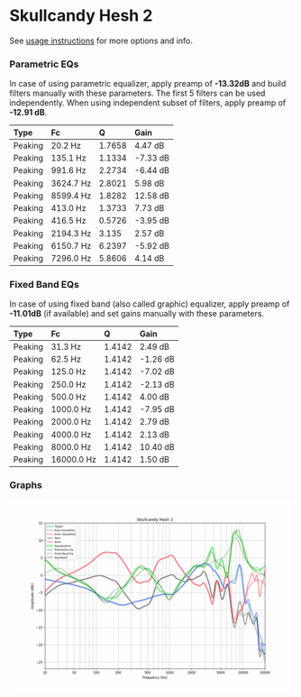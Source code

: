 # Skullcandy Hesh 2
See [usage instructions](https://github.com/jaakkopasanen/AutoEq#usage) for more options and info.

### Parametric EQs
In case of using parametric equalizer, apply preamp of **-13.32dB** and build filters manually
with these parameters. The first 5 filters can be used independently.
When using independent subset of filters, apply preamp of **-12.91 dB**.

| Type    | Fc        |      Q | Gain     |
|:--------|:----------|:-------|:---------|
| Peaking | 20.2 Hz   | 1.7658 | 4.47 dB  |
| Peaking | 135.1 Hz  | 1.1334 | -7.33 dB |
| Peaking | 991.6 Hz  | 2.2734 | -6.44 dB |
| Peaking | 3624.7 Hz | 2.8021 | 5.98 dB  |
| Peaking | 8599.4 Hz | 1.8282 | 12.58 dB |
| Peaking | 413.0 Hz  | 1.3733 | 7.73 dB  |
| Peaking | 416.5 Hz  | 0.5726 | -3.95 dB |
| Peaking | 2194.3 Hz | 3.135  | 2.57 dB  |
| Peaking | 6150.7 Hz | 6.2397 | -5.92 dB |
| Peaking | 7296.0 Hz | 5.8606 | 4.14 dB  |

### Fixed Band EQs
In case of using fixed band (also called graphic) equalizer, apply preamp of **-11.01dB**
(if available) and set gains manually with these parameters.

| Type    | Fc         |      Q | Gain     |
|:--------|:-----------|:-------|:---------|
| Peaking | 31.3 Hz    | 1.4142 | 2.49 dB  |
| Peaking | 62.5 Hz    | 1.4142 | -1.26 dB |
| Peaking | 125.0 Hz   | 1.4142 | -7.02 dB |
| Peaking | 250.0 Hz   | 1.4142 | -2.13 dB |
| Peaking | 500.0 Hz   | 1.4142 | 4.00 dB  |
| Peaking | 1000.0 Hz  | 1.4142 | -7.95 dB |
| Peaking | 2000.0 Hz  | 1.4142 | 2.79 dB  |
| Peaking | 4000.0 Hz  | 1.4142 | 2.13 dB  |
| Peaking | 8000.0 Hz  | 1.4142 | 10.40 dB |
| Peaking | 16000.0 Hz | 1.4142 | 1.50 dB  |

### Graphs
![](./Skullcandy%20Hesh%202.png)